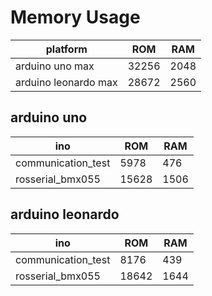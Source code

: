 
# Memory Usage

| platform | ROM | RAM |
----|----|----
|arduino uno max | 32256 | 2048 |
|arduino leonardo max | 28672 | 2560 |

## arduino uno

| ino | ROM | RAM |
----|----|----
|communication_test|5978|476|
|rosserial_bmx055|15628|1506|

## arduino leonardo

| ino | ROM | RAM |
----|----|----
|communication_test|8176|439|
|rosserial_bmx055|18642|1644|
